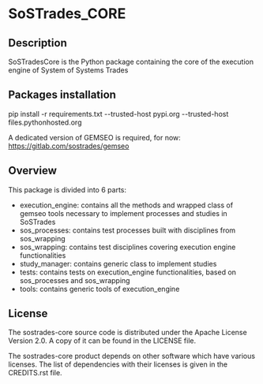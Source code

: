 
# SoSTrades_CORE


## Description
SoSTradesCore is the Python package containing the core of the execution engine of System of Systems Trades

## Packages installation
pip install -r requirements.txt --trusted-host pypi.org --trusted-host files.pythonhosted.org

A dedicated version of GEMSEO is required, for now:
https://gitlab.com/sostrades/gemseo


## Overview
This package is divided into 6 parts:

- execution_engine: contains all the methods and wrapped class of gemseo tools necessary to implement processes and studies in SoSTrades
- sos_processes: contains test processes built with disciplines from sos_wrapping
- sos_wrapping: contains test disciplines covering execution engine functionalities
- study_manager: contains generic class to implement studies
- tests: contains tests on execution_engine functionalities, based on sos_processes and sos_wrapping
- tools: contains generic tools of execution_engine

## License
The sostrades-core source code is distributed under the Apache License Version 2.0.
A copy of it can be found in the LICENSE file.

The sostrades-core product depends on other software which have various licenses.
The list of dependencies with their licenses is given in the CREDITS.rst file.